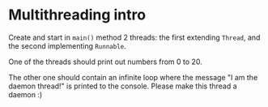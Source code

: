 # Multithreading intro

Create and start in `main()` method 2 threads: the first extending `Thread`, 
and the second implementing `Runnable`.

One of the threads should print out numbers from 0 to 20.

The other one should contain an infinite loop 
where the message "I am the daemon thread!" is printed to the console.
Please make this thread a daemon :)
